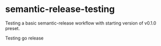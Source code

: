 # semantic-release-testing

Testing a basic semantic-release workflow with starting version of v0.1.0 preset.

Testing go release








